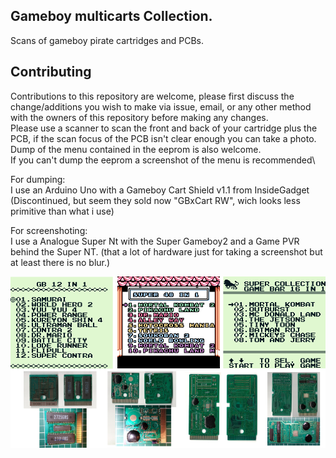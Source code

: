 ## Gameboy multicarts Collection.

Scans of gameboy pirate cartridges and PCBs.


## Contributing

Contributions to this repository are welcome, please first discuss the change/additions you wish to make via issue, email, or any other method with the owners of this repository before making any changes.\
Please use a scanner to scan the front and back of your cartridge plus the PCB, if the scan focus of the PCB isn't clear enough you can take a photo.\
Dump of the menu contained in the eeprom is also welcome.\
If you can't dump the eeprom a screenshot of the menu is recommended\

For dumping:\
I use an Arduino Uno with a Gameboy Cart Shield v1.1 from InsideGadget (Discontinued, but seem they sold now "GBxCart RW", wich looks less primitive than what i use)

For screenshoting:\
I use a Analogue Super Nt with the Super Gameboy2 and a Game PVR behind the Super NT. (that a lot of hardware just for taking a screenshot but at least there is no blur.)

![alt text](preview.png "Preview")

